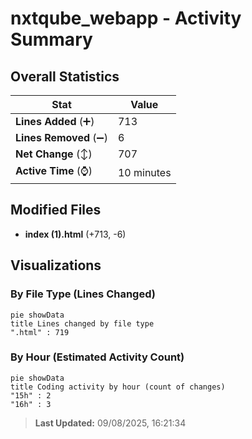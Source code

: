 # nxtqube_webapp - Activity Summary 

## Overall Statistics

| Stat                   | Value                                                             |
| ---------------------- | ----------------------------------------------------------------- |
| **Lines Added** (➕)   | 713                                          |
| **Lines Removed** (➖) | 6                                        |
| **Net Change** (↕)    | 707                |
| **Active Time** (⌚)   | 10 minutes |


## Modified Files
- **index (1).html** (+713, -6)

## Visualizations

### By File Type (Lines Changed)

```mermaid
pie showData
title Lines changed by file type
".html" : 719
```

### By Hour (Estimated Activity Count)

```mermaid
pie showData
title Coding activity by hour (count of changes)
"15h" : 2
"16h" : 3
```


> **Last Updated:** 09/08/2025, 16:21:34
